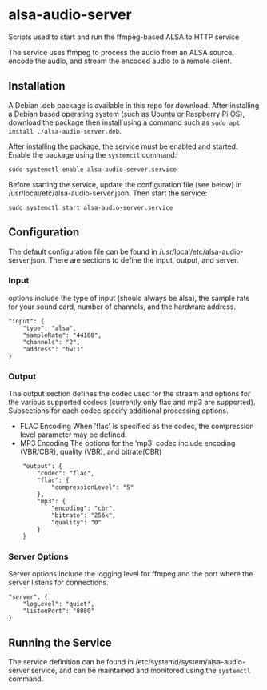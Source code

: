 # alsa-audio-server
Scripts used to start and run the ffmpeg-based ALSA to HTTP service

The service uses ffmpeg to process the audio from an ALSA source, encode the audio, and stream the encoded audio to a remote client.

## Installation
A Debian .deb package is available in this repo for download.  After installing a Debian based operating system (such as Ubuntu or Raspberry Pi OS), download the package then install using a command such as `sudo apt install ./alsa-audio-server.deb`.

After installing the package, the service must be enabled and started.  Enable the package using the `systemctl` command:

```
sudo systemctl enable alsa-audio-server.service
```

Before starting the service, update the configuration file (see below) in /usr/local/etc/alsa-audio-server.json.  Then start the service:

```
sudo systemctl start alsa-audio-server.service
```

## Configuration
The default configuration file can be found in /usr/local/etc/alsa-audio-server.json.  There are sections to define the input, output, and server.

### Input
options include the type of input (should always be alsa), the sample rate for your sound card, number of channels, and the hardware address.

    "input": {
        "type": "alsa",
        "sampleRate": "44100",
        "channels": "2",
        "address": "hw:1"
    }

### Output
The output section defines the codec used for the stream and options for the various supported codecs (currently only flac and mp3 are supported).  Subsections for each codec specify additional processing options.

* FLAC Encoding
  When 'flac' is specified as the codec, the compression level parameter may be defined.
* MP3 Encoding
  The options for the 'mp3' codec include encoding (VBR/CBR), quality (VBR), and bitrate(CBR)
```
    "output": {
        "codec": "flac",
        "flac": {
            "compressionLevel": "5"
        },
        "mp3": {
            "encoding": "cbr",
            "bitrate": "256k",
            "quality": "0"
        }
    }
```
### Server Options
Server options include the logging level for ffmpeg and the port where the server listens for connections.

    "server": {
        "logLevel": "quiet",
        "listenPort": "8080"
    }

## Running the Service
The service definition can be found in /etc/systemd/system/alsa-audio-server.service, and can be maintained and monitored using the `systemctl` command.
